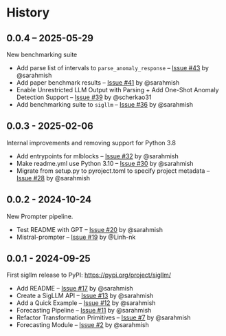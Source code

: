 # History

## 0.0.4 – 2025-05-29

New benchmarking suite

* Add parse list of intervals to ``parse_anomaly_response`` – [Issue #43](https://github.com/sintel-dev/sigllm/issues/43) by @sarahmish
* Add paper benchmark results – [Issue #41](https://github.com/sintel-dev/sigllm/issues/41) by @sarahmish
* Enable Unrestricted LLM Output with Parsing + Add One-Shot Anomaly Detection Support – [Issue #39](https://github.com/sintel-dev/sigllm/issues/39) by @scherkao31
* Add benchmarking suite to ``sigllm`` – [Issue #36](https://github.com/sintel-dev/sigllm/issues/36) by @sarahmish


## 0.0.3 - 2025-02-06

Internal improvements and removing support for Python 3.8

* Add entrypoints for mlblocks – [Issue #32](https://github.com/sintel-dev/sigllm/issues/32) by @sarahmish
* Make readme.yml use Python 3.10 – [Issue #30](https://github.com/sintel-dev/sigllm/issues/30) by @sarahmish
* Migrate from setup.py to pyroject.toml to specify project metadata – [Issue #28](https://github.com/sintel-dev/sigllm/issues/28) by @sarahmish


## 0.0.2 - 2024-10-24

New Prompter pipeline.

* Test README with GPT – [Issue #20](https://github.com/sintel-dev/sigllm/issues/20) by @sarahmish
* Mistral-prompter – [Issue #19](https://github.com/sintel-dev/sigllm/issues/19) by @Linh-nk


## 0.0.1 - 2024-09-25

First sigllm release to PyPI: https://pypi.org/project/sigllm/

* Add README – [Issue #17](https://github.com/sintel-dev/sigllm/issues/17) by @sarahmish
* Create a SigLLM API – [Issue #13](https://github.com/sintel-dev/sigllm/issues/13) by @sarahmish
* Add a Quick Example – [Issue #12](https://github.com/sintel-dev/sigllm/issues/12) by @sarahmish
* Forecasting Pipeline – [Issue #11](https://github.com/sintel-dev/sigllm/issues/11) by @sarahmish
* Refactor Transformation Primitives – [Issue #7](https://github.com/sintel-dev/sigllm/issues/7) by @sarahmish
* Forecasting Module – [Issue #2](https://github.com/sintel-dev/sigllm/issues/2) by @sarahmish

